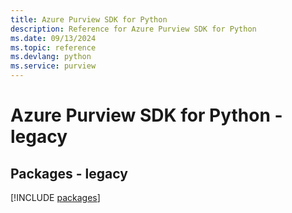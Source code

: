 ```yaml
---
title: Azure Purview SDK for Python
description: Reference for Azure Purview SDK for Python
ms.date: 09/13/2024
ms.topic: reference
ms.devlang: python
ms.service: purview
---
```

# Azure Purview SDK for Python - legacy
## Packages - legacy
[!INCLUDE [packages](purview-index.md)]